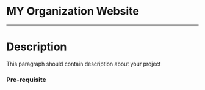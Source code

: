 # MY Organization Website
---

# Description
This paragraph should contain description about your project

### Pre-requisite